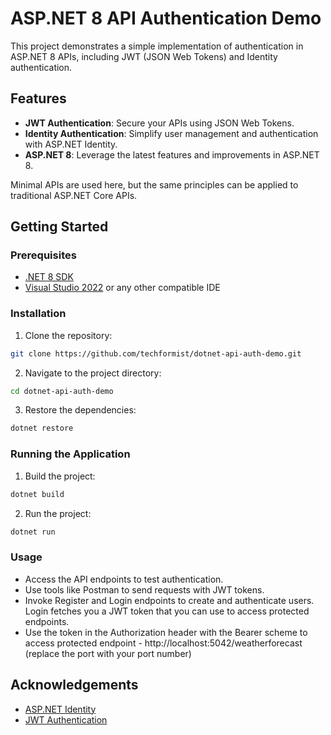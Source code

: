 # ASP.NET 8 API Authentication Demo

This project demonstrates a simple implementation of authentication in ASP.NET 8 APIs, including JWT (JSON Web Tokens) and Identity authentication.

## Features

- **JWT Authentication**: Secure your APIs using JSON Web Tokens.
- **Identity Authentication**: Simplify user management and authentication with ASP.NET Identity.
- **ASP.NET 8**: Leverage the latest features and improvements in ASP.NET 8.

Minimal APIs are used here, but the same principles can be applied to traditional ASP.NET Core APIs.

## Getting Started

### Prerequisites

- [.NET 8 SDK](https://dotnet.microsoft.com/download/dotnet/8.0)
- [Visual Studio 2022](https://visualstudio.microsoft.com/vs/) or any other compatible IDE

### Installation

1. Clone the repository:

```sh
git clone https://github.com/techformist/dotnet-api-auth-demo.git
```

2. Navigate to the project directory:

```sh
cd dotnet-api-auth-demo
```

3. Restore the dependencies:

```sh
dotnet restore
```

### Running the Application

1. Build the project:

```sh
dotnet build
```

2. Run the project:

```sh
dotnet run
```

### Usage

- Access the API endpoints to test authentication.
- Use tools like Postman to send requests with JWT tokens.
- Invoke Register and Login endpoints to create and authenticate users. Login fetches you a JWT token that you can use to access protected endpoints.
- Use the token in the Authorization header with the Bearer scheme to access protected endpoint - http://localhost:5042/weatherforecast (replace the port with your port number)

## Acknowledgements

- [ASP.NET Identity](https://docs.microsoft.com/en-us/aspnet/core/security/authentication/identity)
- [JWT Authentication](https://jwt.io/introduction/)
